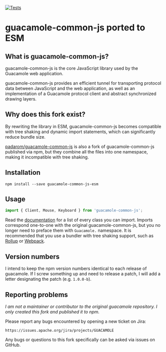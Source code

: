 [![Tests](https://github.com/Ethan-Vanderheijden/guacamole-common-js-esm/actions/workflows/CI.yml/badge.svg)](https://github.com/Ethan-Vanderheijden/guacamole-common-js-esm/actions/workflows/CI.yml)

# guacamole-common-js ported to ESM

## What is guacamole-common-js?

guacamole-common-js is the core JavaScript library used by the Guacamole web
application.

guacamole-common-js provides an efficient tunnel for transporting
protocol data between JavaScript and the web application, as well as an
implementation of a Guacamole protocol client and abstract synchronized
drawing layers.

## Why does this fork exist?

By rewriting the library in ESM, guacamole-common-js becomes compatible with tree shaking and dynamic import statements, which can significantly reduce bundle size.

[padarom/guacamole-common-js](https://github.com/padarom/guacamole-common-js) is also a fork of guacamole-common-js published via npm, but they combine all the files into one namespace, making it incompatible with tree shaking.


## Installation

```
npm install --save guacamole-common-js-esm
```

## Usage
```js
import { Client, Mouse, Keyboard } from 'guacamole-common-js';
```

Read the [documentation](https://guacamole.apache.org/doc/guacamole-common-js/) for a list of every class you can import. Imports correspond one-to-one with the original guacamole-common-js, but you no longer need to preface them with `Guacamole.` namespace. It is recommended that you use a bundler with tree shaking support, such as [Rollup](https://rollupjs.org/) or [Webpack](https://webpack.js.org/).

## Version numbers
I intend to keep the npm version numbers identical to each release of guacamole. If I screw something up and need to release a patch, I will add a letter designating the patch (e.g. `1.0.0-b`).

## Reporting problems

_I am not a maintainer or contributor to the original guacamole repository. I only created this fork and published it to npm._

Please report any bugs encountered by opening a new ticket on Jira:

    https://issues.apache.org/jira/projects/GUACAMOLE

Any bugs or questions to this fork specifically can be asked via issues on GitHub.
